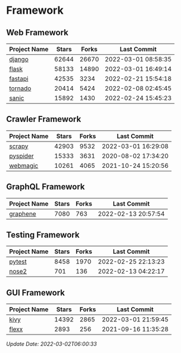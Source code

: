 # Framework

## Web Framework
| Project Name | Stars | Forks | Last Commit |
| ------------ | ----- | ----- | ----------- |
| [django](https://github.com/django/django) | 62644 | 26670 | 2022-03-01 08:58:35 |
| [flask](https://github.com/pallets/flask) | 58133 | 14890 | 2022-03-01 16:49:14 |
| [fastapi](https://github.com/tiangolo/fastapi) | 42535 | 3234 | 2022-02-21 15:54:18 |
| [tornado](https://github.com/tornadoweb/tornado) | 20414 | 5424 | 2022-02-08 02:45:45 |
| [sanic](https://github.com/sanic-org/sanic) | 15892 | 1430 | 2022-02-24 15:45:23 |

## Crawler Framework
| Project Name | Stars | Forks | Last Commit |
| ------------ | ----- | ----- | ----------- |
| [scrapy](https://github.com/scrapy/scrapy) | 42903 | 9532 | 2022-03-01 16:29:08 |
| [pyspider](https://github.com/binux/pyspider) | 15333 | 3631 | 2020-08-02 17:34:20 |
| [webmagic](https://github.com/code4craft/webmagic) | 10261 | 4065 | 2021-10-24 15:20:56 |

## GraphQL Framework
| Project Name | Stars | Forks | Last Commit |
| ------------ | ----- | ----- | ----------- |
| [graphene](https://github.com/graphql-python/graphene) | 7080 | 763 | 2022-02-13 20:57:54 |

## Testing Framework
| Project Name | Stars | Forks | Last Commit |
| ------------ | ----- | ----- | ----------- |
| [pytest](https://github.com/pytest-dev/pytest) | 8458 | 1970 | 2022-02-25 22:13:23 |
| [nose2](https://github.com/nose-devs/nose2) | 701 | 136 | 2022-02-13 04:22:17 |

## GUI Framework
| Project Name | Stars | Forks | Last Commit |
| ------------ | ----- | ----- | ----------- |
| [kivy](https://github.com/kivy/kivy) | 14392 | 2865 | 2022-03-01 21:59:45 |
| [flexx](https://github.com/flexxui/flexx) | 2893 | 256 | 2021-09-16 11:35:28 |

*Update Date: 2022-03-02T06:00:33*